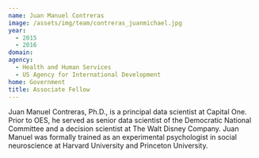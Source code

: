 ```yaml
---
name: Juan Manuel Contreras
image: /assets/img/team/contreras_juanmichael.jpg
year: 
  - 2015
  - 2016
domain:
agency:
  - Health and Human Services
  - US Agency for International Development
home: Government
title: Associate Fellow
---
```


Juan Manuel Contreras, Ph.D., is a principal data scientist at Capital One. Prior to OES, he served as senior data scientist of the Democratic National Committee and a decision scientist at The Walt Disney Company. Juan Manuel was formally trained as an experimental psychologist in social neuroscience at Harvard University and Princeton University.
